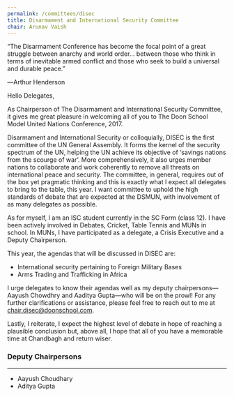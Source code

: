 ```yaml
---
permalink: /committees/disec
title: Disarmament and International Security Committee
chair: Arunav Vaish
---
```


“The Disarmament Conference has become the focal point of a great struggle between anarchy and world order… between those who think in terms of inevitable armed conflict and those who seek to build a universal and durable peace.”

―Arthur Henderson

Hello Delegates,

As Chairperson of The Disarmament and International Security Committee, it gives me great pleasure in welcoming all of you to The Doon School Model United Nations Conference, 2017.

Disarmament and International Security or colloquially, DISEC is the first committee of the UN General Assembly. It forms the kernel of the security spectrum of the UN, helping the UN achieve its objective of ‘savings nations from the scourge of war’. More comprehensively, it also urges member nations to collaborate and work coherently to remove all threats on international peace and security. The committee, in general, requires out of the box yet  pragmatic thinking and this is exactly what I expect all delegates to bring to the table, this year. I want committee to uphold the high standards of debate that are expected at the DSMUN, with involvement of as many delegates as possible.

As for myself, I am an ISC student currently in the SC Form (class 12). I have been actively involved in Debates, Cricket, Table Tennis and MUNs in school. In MUNs, I have participated  as a delegate, a Crisis Executive and a Deputy Chairperson.

This year, the agendas that will be discussed in DISEC are:

- International security pertaining to Foreign Military Bases
- Arms Trading and Trafficking in Africa

I urge delegates to know their agendas well as my deputy chairpersons—Aayush Chowdhry and Aaditya Gupta—who will be on the prowl! For any further clarifications or assistance, please feel free to reach out to me at chair.disec@doonschool.com.

Lastly, I reiterate, I expect the highest level of debate in hope of reaching a plausible conclusion but, above all, I hope that all of you have a memorable time at Chandbagh and return wiser.

### Deputy Chairpersons
<hr>

- Aayush Choudhary
- Aditya Gupta
